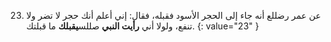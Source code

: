 23. عن عمر رضللع أنه جاء إلى الحجر الأسود فقبله، فقال: إني أعلم أنك حجر لا تضر ولا تنفع، ولولا أني **رأيت النبي** صللس**يقبلك** ما قبلتك.
{: value="23" }